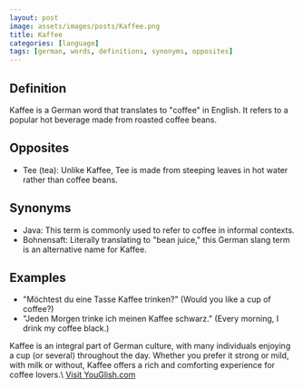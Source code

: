 ```yaml
---
layout: post
image: assets/images/posts/Kaffee.png
title: Kaffee
categories: [language]
tags: [german, words, definitions, synonyms, opposites]
---
```


## Definition
Kaffee is a German word that translates to "coffee" in English. It refers to a popular hot beverage made from roasted coffee beans. 

## Opposites
- Tee (tea): Unlike Kaffee, Tee is made from steeping leaves in hot water rather than coffee beans.

## Synonyms
- Java: This term is commonly used to refer to coffee in informal contexts.
- Bohnensaft: Literally translating to "bean juice," this German slang term is an alternative name for Kaffee.

## Examples
- "Möchtest du eine Tasse Kaffee trinken?" (Would you like a cup of coffee?)
- "Jeden Morgen trinke ich meinen Kaffee schwarz." (Every morning, I drink my coffee black.)

Kaffee is an integral part of German culture, with many individuals enjoying a cup (or several) throughout the day. Whether you prefer it strong or mild, with milk or without, Kaffee offers a rich and comforting experience for coffee lovers.\ <a id="yg-widget-0" class="youglish-widget" data-query="Kaffee" data-lang="german" data-components="8412" data-auto-start="0" data-bkg-color="theme_light" data-title="How%20to%20pronounce%20Kaffee%20in%20German"  rel="nofollow" href="https://youglish.com">Visit YouGlish.com</a><script async src="https://youglish.com/public/emb/widget.js" charset="utf-8"></script>
